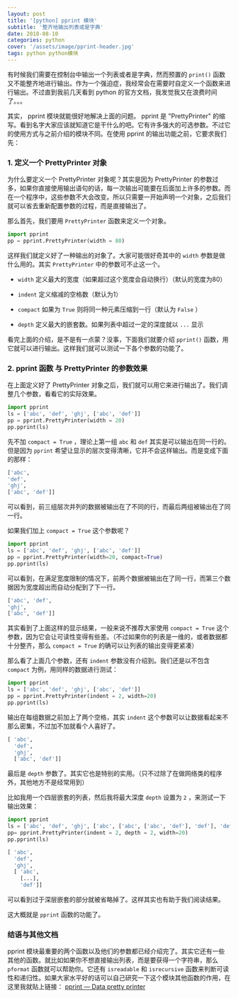 ```yaml
---
layout: post
title: '[python] pprint 模块'
subtitle: '整齐地输出列表或是字典'
date: 2018-08-10
categories: python
cover: '/assets/image/pprint-header.jpg'
tags: python python模块
---
```


有时候我们需要在控制台中输出一个列表或者是字典，然而预置的 `print()` 函数又不能整齐地进行输出。作为一个强迫症，我经常会在需要时自定义一个函数来进行输出。不过直到我前几天看到 python 的官方文档，我发觉我又在浪费时间了。。。

其实， pprint 模块就能很好地解决上面的问题。 pprint 是 "PrettyPrinter" 的缩写。看到名字大家应该就知道它是干什么的吧。它有许多强大的可选参数。不过它的使用方式与之前介绍的模块不同。在使用 pprint 的输出功能之前，它要求我们先：

### 1. 定义一个 PrettyPrinter 对象

为什么要定义一个 PrettyPrinter 对象呢？其实是因为 PrettyPrinter 的参数过多，如果你直接使用输出语句的话，每一次输出可能要在后面加上许多的参数。而在一个程序中，这些参数不大会改变。所以只需要一开始声明一个对象，之后我们就可以省去重新配置参数的过程，而是直接输出了。

那么首先，我们要用 `PrettyPrinter` 函数来定义一个对象。

```python
import pprint
pp = pprint.PrettyPrinter(width = 80)
```

这样我们就定义好了一种输出的对象了。大家可能很好奇其中的 `width` 参数是做什么用的。其实 `PrettyPrinter` 中的参数可不止这一个。

-   `width`
    定义最大的宽度（如果超过这个宽度会自动换行）（默认的宽度为80）

-   `indent`
    定义缩减的空格数（默认为1）

-   `compact`
    如果为 `True` 则将同一种元素压缩到一行（默认为 `False` ）

-   `depth`
    定义最大的嵌套数。如果列表中超过一定的深度就以 `...` 显示

看完上面的介绍，是不是有一点蒙？没事，下面我们就要介绍 `pprint()` 函数，用它就可以进行输出。这样我们就可以测试一下各个参数的功能了。

### 2. pprint 函数 与 PrettyPrinter 的参数效果

在上面定义好了 PrettyPrinter 对象之后，我们就可以用它来进行输出了。我们调整几个参数，看看它的实际效果。

```python
import pprint
ls = ['abc', 'def', 'ghj', ['abc', 'def']]
pp = pprint.PrettyPrinter(width = 20)
pp.pprint(ls)
```

先不加 `compact = True` ，理论上第一组 `abc` 和 `def` 其实是可以输出在同一行的。但是因为 `pprint` 希望让显示的层次变得清晰，它并不会这样输出。而是变成下面的那样：

```python
['abc',
'def',
'ghj',
['abc', 'def']]
```

可以看到，前三组层次并列的数据被输出在了不同的行，而最后两组被输出在了同一行。

如果我们加上 `compact = True` 这个参数呢？

```python
import pprint
ls = ['abc', 'def', 'ghj', ['abc', 'def']]
pp = pprint.PrettyPrinter(width=20, compact=True)
pp.pprint(ls)
```

可以看到，在满足宽度限制的情况下，前两个数据被输出在了同一行，而第三个数据因为宽度超出而自动分配到了下一行。

```python
['abc', 'def',
'ghj',
['abc', 'def']]
```

其实看到了上面这样的显示结果，一般来说不推荐大家使用 `compact = True` 这个参数，因为它会让可读性变得有些差。（不过如果你的列表是一维的，或者数据都十分整齐，那么 `compact = True` 的确可以让列表的输出变得更紧凑）

那么看了上面几个参数，还有 `indent` 参数没有介绍到。我们还是以不包含 `compact` 为例，用同样的数据进行测试：

```python
import pprint
ls = ['abc', 'def', 'ghj', ['abc', 'def']]
pp = pprint.PrettyPrinter(indent = 2, width=20)
pp.pprint(ls)
```

输出在每组数据之前加上了两个空格，其实 `indent` 这个参数可以让数据看起来不那么密集，不过加不加就看个人喜好了。

```python
[ 'abc',
  'def',
  'ghj',
  ['abc', 'def']]
```

最后是 `depth` 参数了。其实它也是特别的实用。（只不过除了在做网络类的程序外，其他地方不是经常用到）

比如我用一个四层嵌套的列表，然后我将最大深度 `depth` 设置为 `2` ，来测试一下输出效果：

```python
import pprint
ls = ['abc', 'def', 'ghj', ['abc', ['abc', ['abc', 'def'], 'def'], 'def']]
pp= pprint.PrettyPrinter(indent = 2, depth = 2, width=20)
pp.pprint(ls)
```

```python
[ 'abc',
  'def',
  'ghj',
  [ 'abc',
    [...],
    'def']]
```

可以看到过于深层嵌套的部分就被省略掉了。这样其实也有助于我们阅读结果。

这大概就是 `pprint` 函数的功能了。

### 结语与其他文档

pprint 模块最重要的两个函数以及他们的参数都已经介绍完了。其实它还有一些其他的函数。就比如如果你不想直接输出列表，而是要获得一个字符串，那么 `pformat` 函数就可以帮助你。它还有 `isreadable` 和 `isrecursive` 函数来判断可读性和递归性。如果大家水平好的话可以自己研究一下这个模块其他函数的作用，在这里我就贴上链接： [pprint — Data pretty printer](https://docs.python.org/3/library/pprint.html)
